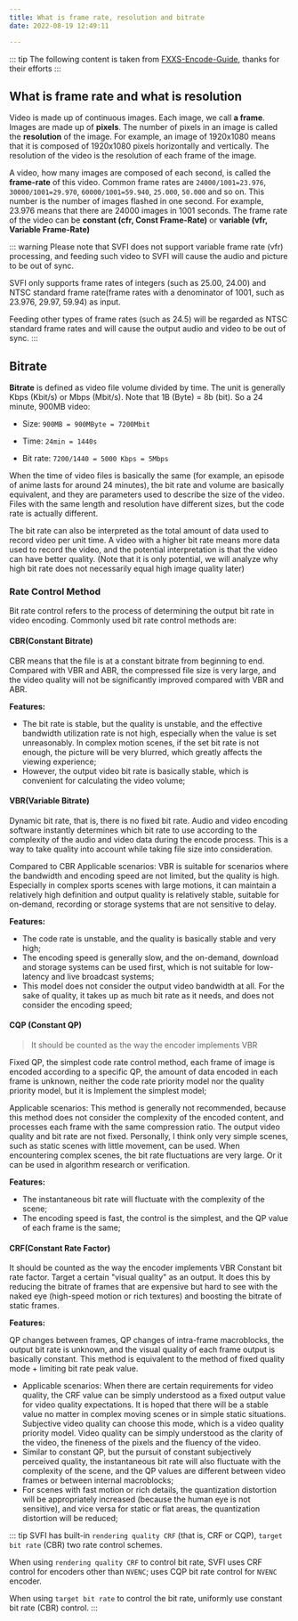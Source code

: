 ```yaml
---
title: What is frame rate, resolution and bitrate
date: 2022-08-19 12:49:11

---
```


::: tip
The following content is taken from [FXXS-Encode-Guide](https://github.com/ted423/FXXS-Encode-Guide), thanks for their efforts
:::

## What is frame rate and what is resolution

Video is made up of continuous images. Each image, we call **a frame**. Images are made up of **pixels**. The number of pixels in an image is called the **resolution** of the image. For example, an image of 1920x1080 means that it is composed of 1920x1080 pixels horizontally and vertically. The resolution of the video is the resolution of each frame of the image.

A video, how many images are composed of each second, is called the **frame-rate** of this video. Common frame rates are `24000/1001=23.976`, `30000/1001=29.970`, `60000/1001=59.940`, `25.000`, `50.000` and so on. This number is the number of images flashed in one second. For example, 23.976 means that there are 24000 images in 1001 seconds. The frame rate of the video can be **constant (cfr, Const Frame-Rate)** or **variable (vfr, Variable Frame-Rate)**

::: warning
Please note that SVFI does not support variable frame rate (vfr) processing, and feeding such video to SVFI will cause the audio and picture to be out of sync.

SVFI only supports frame rates of integers (such as 25.00, 24.00) and NTSC standard frame rate(frame rates with a denominator of 1001, such as 23.976, 29.97, 59.94) as input.

Feeding other types of frame rates (such as 24.5) will be regarded as NTSC standard frame rates and will cause the output audio and video to be out of sync.
:::


## Bitrate

**Bitrate** is defined as video file volume divided by time. The unit is generally Kbps (Kbit/s) or Mbps (Mbit/s). Note that 1B (Byte) = 8b (bit). So a 24 minute, 900MB video:

- Size: `900MB = 900MByte = 7200Mbit`

- Time: `24min = 1440s`

- Bit rate: `7200/1440 = 5000 Kbps = 5Mbps`

When the time of video files is basically the same (for example, an episode of anime lasts for around 24 minutes), the bit rate and volume are basically equivalent, and they are parameters used to describe the size of the video. Files with the same length and resolution have different sizes, but the code rate is actually different.

The bit rate can also be interpreted as the total amount of data used to record video per unit time. A video with a higher bit rate means more data used to record the video, and the potential interpretation is that the video can have better quality. (Note that it is only potential, we will analyze why high bit rate does not necessarily equal high image quality later)

### Rate Control Method

Bit rate control refers to the process of determining the output bit rate in video encoding. Commonly used bit rate control methods are:

#### CBR(Constant Bitrate)

CBR means that the file is at a constant bitrate from beginning to end. Compared with VBR and ABR, the compressed file size is very large, and the video quality will not be significantly improved compared with VBR and ABR.

**Features:**

- The bit rate is stable, but the quality is unstable, and the effective bandwidth utilization rate is not high, especially when the value is set unreasonably. In complex motion scenes, if the set bit rate is not enough, the picture will be very blurred, which greatly affects the viewing experience;
- However, the output video bit rate is basically stable, which is convenient for calculating the video volume;

#### VBR(Variable Bitrate)

Dynamic bit rate, that is, there is no fixed bit rate. Audio and video encoding software instantly determines which bit rate to use according to the complexity of the audio and video data during the encode process. This is a way to take quality into account while taking file size into consideration.

Compared to CBR
Applicable scenarios: VBR is suitable for scenarios where the bandwidth and encoding speed are not limited, but the quality is high. Especially in complex sports scenes with large motions, it can maintain a relatively high definition and output quality is relatively stable, suitable for on-demand, recording or storage systems that are not sensitive to delay.

**Features:**

- The code rate is unstable, and the quality is basically stable and very high;
- The encoding speed is generally slow, and the on-demand, download and storage systems can be used first, which is not suitable for low-latency and live broadcast systems;
- This model does not consider the output video bandwidth at all. For the sake of quality, it takes up as much bit rate as it needs, and does not consider the encoding speed;

#### CQP (Constant QP)

> It should be counted as the way the encoder implements VBR

Fixed QP, the simplest code rate control method, each frame of image is encoded according to a specific QP, the amount of data encoded in each frame is unknown, neither the code rate priority model nor the quality priority model, but it is Implement the simplest model;

Applicable scenarios: This method is generally not recommended, because this method does not consider the complexity of the encoded content, and processes each frame with the same compression ratio. The output video quality and bit rate are not fixed. Personally, I think only very simple scenes, such as static scenes with little movement, can be used. When encountering complex scenes, the bit rate fluctuations are very large. Or it can be used in algorithm research or verification.

**Features:**

- The instantaneous bit rate will fluctuate with the complexity of the scene;
- The encoding speed is fast, the control is the simplest, and the QP value of each frame is the same;

#### CRF(Constant Rate Factor)

It should be counted as the way the encoder implements VBR
Constant bit rate factor. Target a certain "visual quality" as an output. It does this by reducing the bitrate of frames that are expensive but hard to see with the naked eye (high-speed motion or rich textures) and boosting the bitrate of static frames.

**Features:**

QP changes between frames, QP changes of intra-frame macroblocks, the output bit rate is unknown, and the visual quality of each frame output is basically constant. This method is equivalent to the method of fixed quality mode + limiting bit rate peak value.

- Applicable scenarios: When there are certain requirements for video quality, the CRF value can be simply understood as a fixed output value for video quality expectations. It is hoped that there will be a stable value no matter in complex moving scenes or in simple static situations. Subjective video quality can choose this mode, which is a video quality priority model. Video quality can be simply understood as the clarity of the video, the fineness of the pixels and the fluency of the video.
- Similar to constant QP, but the pursuit of constant subjectively perceived quality, the instantaneous bit rate will also fluctuate with the complexity of the scene, and the QP values ​​are different between video frames or between internal macroblocks;
- For scenes with fast motion or rich details, the quantization distortion will be appropriately increased (because the human eye is not sensitive), and vice versa for static or flat areas, the quantization distortion will be reduced;

::: tip
SVFI has built-in `rendering quality CRF` (that is, CRF or CQP), `target bit rate` (CBR) two rate control schemes.

When using `rendering quality CRF` to control bit rate, SVFI uses CRF control for encoders other than `NVENC`; uses CQP bit rate control for `NVENC` encoder.

When using `target bit rate` to control the bit rate, uniformly use constant bit rate (CBR) control.
:::